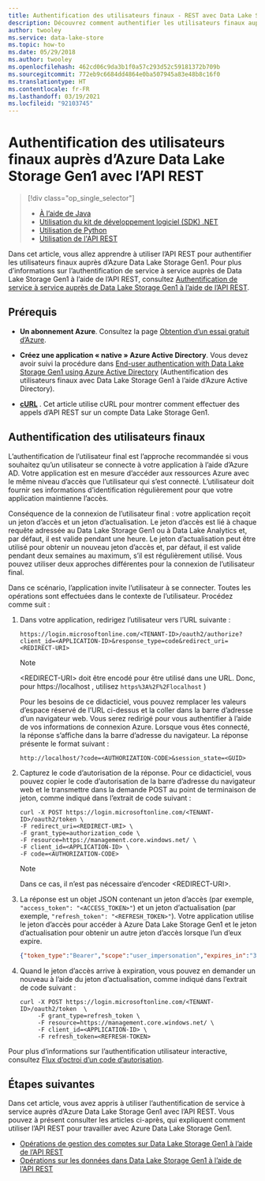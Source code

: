 ```yaml
---
title: Authentification des utilisateurs finaux - REST avec Data Lake Storage Gen1 - Azure
description: Découvrez comment authentifier les utilisateurs finaux auprès de Data Lake Storage Gen1 à l’aide d’Azure Active Directory et de l’API REST
author: twooley
ms.service: data-lake-store
ms.topic: how-to
ms.date: 05/29/2018
ms.author: twooley
ms.openlocfilehash: 462cd06c9da3b1f0a57c293d52c59181372b709b
ms.sourcegitcommit: 772eb9c6684dd4864e0ba507945a83e48b8c16f0
ms.translationtype: HT
ms.contentlocale: fr-FR
ms.lasthandoff: 03/19/2021
ms.locfileid: "92103745"
---
```

# <a name="end-user-authentication-with-azure-data-lake-storage-gen1-using-rest-api"></a>Authentification des utilisateurs finaux auprès d’Azure Data Lake Storage Gen1 avec l’API REST
> [!div class="op_single_selector"]
> * [À l’aide de Java](data-lake-store-end-user-authenticate-java-sdk.md)
> * [Utilisation du kit de développement logiciel (SDK) .NET](data-lake-store-end-user-authenticate-net-sdk.md)
> * [Utilisation de Python](data-lake-store-end-user-authenticate-python.md)
> * [Utilisation de l'API REST](data-lake-store-end-user-authenticate-rest-api.md)
> 
>  

Dans cet article, vous allez apprendre à utiliser l’API REST pour authentifier les utilisateurs finaux auprès d’Azure Data Lake Storage Gen1. Pour plus d’informations sur l’authentification de service à service auprès de Data Lake Storage Gen1 à l’aide de l’API REST, consultez [Authentification de service à service auprès de Data Lake Storage Gen1 à l’aide de l’API REST](data-lake-store-service-to-service-authenticate-rest-api.md).

## <a name="prerequisites"></a>Prérequis

* **Un abonnement Azure**. Consultez la page [Obtention d’un essai gratuit d’Azure](https://azure.microsoft.com/pricing/free-trial/).

* **Créez une application « native » Azure Active Directory**. Vous devez avoir suivi la procédure dans [End-user authentication with Data Lake Storage Gen1 using Azure Active Directory](data-lake-store-end-user-authenticate-using-active-directory.md) (Authentification des utilisateurs finaux avec Data Lake Storage Gen1 à l’aide d’Azure Active Directory).

* **[cURL](https://curl.haxx.se/)** . Cet article utilise cURL pour montrer comment effectuer des appels d’API REST sur un compte Data Lake Storage Gen1.

## <a name="end-user-authentication"></a>Authentification des utilisateurs finaux
L’authentification de l’utilisateur final est l’approche recommandée si vous souhaitez qu’un utilisateur se connecte à votre application à l’aide d’Azure AD. Votre application est en mesure d’accéder aux ressources Azure avec le même niveau d’accès que l’utilisateur qui s’est connecté. L’utilisateur doit fournir ses informations d’identification régulièrement pour que votre application maintienne l’accès.

Conséquence de la connexion de l’utilisateur final : votre application reçoit un jeton d’accès et un jeton d’actualisation. Le jeton d’accès est lié à chaque requête adressée au Data Lake Storage Gen1 ou à Data Lake Analytics et, par défaut, il est valide pendant une heure. Le jeton d’actualisation peut être utilisé pour obtenir un nouveau jeton d’accès et, par défaut, il est valide pendant deux semaines au maximum, s’il est régulièrement utilisé. Vous pouvez utiliser deux approches différentes pour la connexion de l’utilisateur final.

Dans ce scénario, l’application invite l’utilisateur à se connecter. Toutes les opérations sont effectuées dans le contexte de l’utilisateur. Procédez comme suit :

1. Dans votre application, redirigez l’utilisateur vers l’URL suivante :

    `https://login.microsoftonline.com/<TENANT-ID>/oauth2/authorize?client_id=<APPLICATION-ID>&response_type=code&redirect_uri=<REDIRECT-URI>`

   > [!NOTE]
   > \<REDIRECT-URI> doit être encodé pour être utilisé dans une URL. Donc, pour https://localhost , utilisez `https%3A%2F%2Flocalhost` )

    Pour les besoins de ce didacticiel, vous pouvez remplacer les valeurs d’espace réservé de l’URL ci-dessus et la coller dans la barre d’adresse d’un navigateur web. Vous serez redirigé pour vous authentifier à l’aide de vos informations de connexion Azure. Lorsque vous êtes connecté, la réponse s’affiche dans la barre d’adresse du navigateur. La réponse présente le format suivant :

    `http://localhost/?code=<AUTHORIZATION-CODE>&session_state=<GUID>`

2. Capturez le code d’autorisation de la réponse. Pour ce didacticiel, vous pouvez copier le code d’autorisation de la barre d’adresse du navigateur web et le transmettre dans la demande POST au point de terminaison de jeton, comme indiqué dans l’extrait de code suivant :

    ```console
    curl -X POST https://login.microsoftonline.com/<TENANT-ID>/oauth2/token \
    -F redirect_uri=<REDIRECT-URI> \
    -F grant_type=authorization_code \
    -F resource=https://management.core.windows.net/ \
    -F client_id=<APPLICATION-ID> \
    -F code=<AUTHORIZATION-CODE>
    ```

   > [!NOTE]
   > Dans ce cas, il n’est pas nécessaire d’encoder \<REDIRECT-URI>.
   > 
   > 

3. La réponse est un objet JSON contenant un jeton d’accès (par exemple, `"access_token": "<ACCESS_TOKEN>"`) et un jeton d’actualisation (par exemple, `"refresh_token": "<REFRESH_TOKEN>"`). Votre application utilise le jeton d’accès pour accéder à Azure Data Lake Storage Gen1 et le jeton d’actualisation pour obtenir un autre jeton d’accès lorsque l’un d’eux expire.

    ```json
    {"token_type":"Bearer","scope":"user_impersonation","expires_in":"3599","expires_on":"1461865782","not_before":    "1461861882","resource":"https://management.core.windows.net/","access_token":"<REDACTED>","refresh_token":"<REDACTED>","id_token":"<REDACTED>"}
    ```

4. Quand le jeton d’accès arrive à expiration, vous pouvez en demander un nouveau à l’aide du jeton d’actualisation, comme indiqué dans l’extrait de code suivant :

    ```console
    curl -X POST https://login.microsoftonline.com/<TENANT-ID>/oauth2/token  \
         -F grant_type=refresh_token \
         -F resource=https://management.core.windows.net/ \
         -F client_id=<APPLICATION-ID> \
         -F refresh_token=<REFRESH-TOKEN>
    ```

Pour plus d’informations sur l’authentification utilisateur interactive, consultez [Flux d’octroi d’un code d’autorisation](/previous-versions/azure/dn645542(v=azure.100)).

## <a name="next-steps"></a>Étapes suivantes
Dans cet article, vous avez appris à utiliser l’authentification de service à service auprès d’Azure Data Lake Storage Gen1 avec l’API REST. Vous pouvez à présent consulter les articles ci-après, qui expliquent comment utiliser l’API REST pour travailler avec Azure Data Lake Storage Gen1.

* [Opérations de gestion des comptes sur Data Lake Storage Gen1 à l’aide de l’API REST](data-lake-store-get-started-rest-api.md)
* [Opérations sur les données dans Data Lake Storage Gen1 à l’aide de l’API REST](data-lake-store-data-operations-rest-api.md)